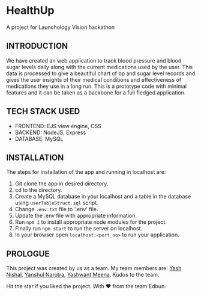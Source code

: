 # HealthUp
A project for Launchology Vision hackathon

## INTRODUCTION

We have created an web application to track blood pressure and blood sugar levels daily along with the current medications used by the user. This data is processed to give a beautiful chart of bp and sugar level records and gives the user insights of their medical conditions and effectiveness of medications they use in a long run.
This is a prototype code with minimal features and it can be taken as a backbone for a full fledged application.

## TECH STACK USED

* FRONTEND: EJS view engine, CSS
* BACKEND: NodeJS, Express
* DATABASE: MySQL

## INSTALLATION

The steps for installation of the app and running in localhost are:
1. Git clone the app in desired directory.
2. cd to the directory.
3. Create a MySQL database in your localhost and a table in the database using `userTableStruct.sql` script.
4. Change `.env.txt` file to '.env' file.
5. Update the .env file with appropriate information.
6. Run `npm i` to install appropriate node modules for the project.
7. Finally run `npm start` to run the server on localhost.
8. In your browser open `localhost:<port_no>` to run your application.

## PROLOGUE

This project was created by us as a team. My team members are: [Yash Nishal](https://github.com/YashNishal), [Yanshul Narotra](https://github.com/Yanshul-Narotra), [Yashwant Meena](https://github.com/pAge444). Kudos to the team.

Hit the star if you liked the project.
With :heart: from the team Edbun.
